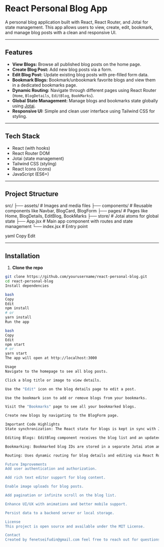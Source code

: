 # React Personal Blog App

A personal blog application built with React, React Router, and Jotai for state management. This app allows users to view, create, edit, bookmark, and manage blog posts with a clean and responsive UI.

---

## Features

- **View Blogs:** Browse all published blog posts on the home page.
- **Create Blog Post:** Add new blog posts via a form.
- **Edit Blog Post:** Update existing blog posts with pre-filled form data.
- **Bookmark Blogs:** Bookmark/unbookmark favorite blogs and view them in a dedicated bookmarks page.
- **Dynamic Routing:** Navigate through different pages using React Router (`Home`, `BlogDetails`, `EditBlog`, `BookMarks`).
- **Global State Management:** Manage blogs and bookmarks state globally using [Jotai](https://jotai.org/).
- **Responsive UI:** Simple and clean user interface using Tailwind CSS for styling.

---

## Tech Stack

- React (with hooks)
- React Router DOM
- Jotai (state management)
- Tailwind CSS (styling)
- React Icons (icons)
- JavaScript (ES6+)

---

## Project Structure

src/
├── assets/ # Images and media files
├── components/ # Reusable components like Navbar, BlogCard, BlogForm
├── pages/ # Pages like Home, BlogDetails, EditBlog, BookMarks
├── store/ # Jotai atoms for global state
├── App.jsx # Main app component with routes and state management
└── index.jsx # Entry point

yaml
Copy
Edit

---

## Installation

1. **Clone the repo**

```bash
git clone https://github.com/yourusername/react-personal-blog.git
cd react-personal-blog
Install dependencies

bash
Copy
Edit
npm install
# or
yarn install
Run the app

bash
Copy
Edit
npm start
# or
yarn start
The app will open at http://localhost:3000

Usage
Navigate to the homepage to see all blog posts.

Click a blog title or image to view details.

Use the "Edit" icon on the blog details page to edit a post.

Use the bookmark icon to add or remove blogs from your bookmarks.

Visit the "Bookmarks" page to see all your bookmarked blogs.

Create new blogs by navigating to the BlogForm page.

Important Code Highlights
State synchronization: The React state for blogs is kept in sync with Jotai atoms to allow shared global state.

Editing Blogs: EditBlog component receives the blog list and an updatedBlog callback prop to update the main blog state.

Bookmarking: Bookmarked blog IDs are stored in a separate Jotai atom and matched with blogs for display.

Routing: Uses dynamic routing for blog details and editing via React Router's useParams.

Future Improvements
Add user authentication and authorization.

Add rich text editor support for blog content.

Enable image uploads for blog posts.

Add pagination or infinite scroll on the blog list.

Enhance UI/UX with animations and better mobile support.

Persist data to a backend server or local storage.

License
This project is open source and available under the MIT License.

Contact
Created by fenetseifudin@gmail.com feel free to reach out for questions or collaborations!
